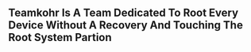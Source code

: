 ## Teamkohr Is A Team Dedicated To Root Every Device Without A Recovery And Touching The Root System Partion
